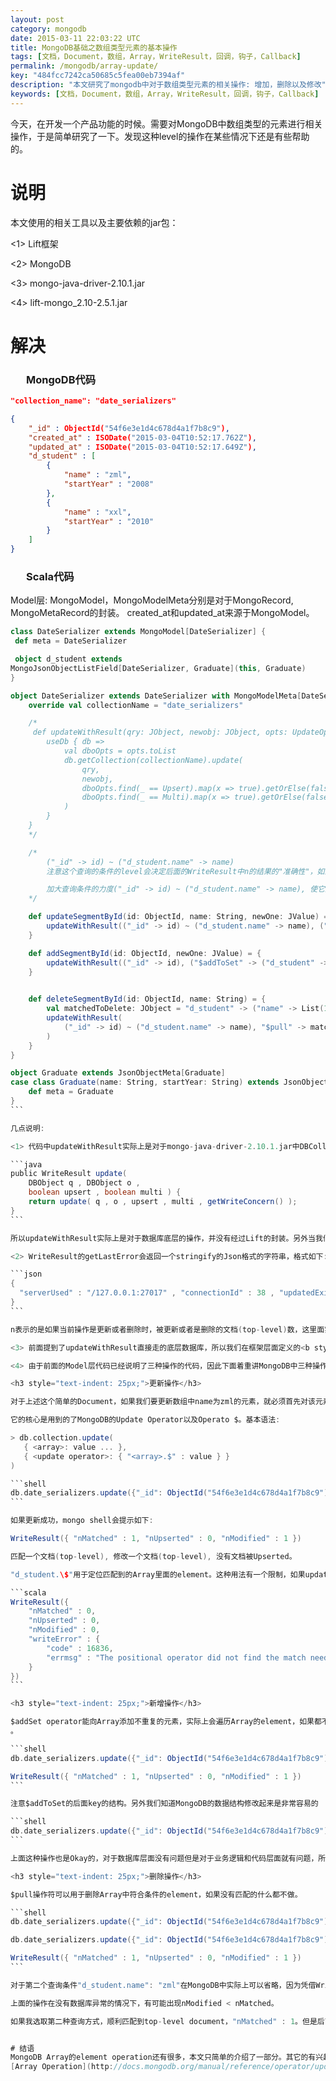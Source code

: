 ```yaml
---
layout: post
category: mongodb
date: 2015-03-11 22:03:22 UTC
title: MongoDB基础之数组类型元素的基本操作
tags: [文档，Document，数组，Array，WriteResult，回调，钩子，Callback]
permalink: /mongodb/array-update/
key: "484fcc7242ca50685c5fea00eb7394af"
description: "本文研究了mongodb中对于数组类型元素的相关操作: 增加，删除以及修改"
keywords: [文档，Document，数组，Array，WriteResult，回调，钩子，Callback]
---
```


今天，在开发一个产品功能的时候。需要对MongoDB中数组类型的元素进行相关操作，于是简单研究了一下。发现这种level的操作在某些情况下还是有些帮助的。

# 说明
本文使用的相关工具以及主要依赖的jar包：

<1> Lift框架

<2> MongoDB

<3> mongo-java-driver-2.10.1.jar

<4> lift-mongo_2.10-2.5.1.jar

# 解决

<h3 style="text-indent: 25px;">MongoDB代码</h3>


```json
"collection_name": "date_serializers"

{
	"_id" : ObjectId("54f6e3e1d4c678d4a1f7b8c9"),
	"created_at" : ISODate("2015-03-04T10:52:17.762Z"),
	"updated_at" : ISODate("2015-03-04T10:52:17.649Z"),
	"d_student" : [
		{
			"name" : "zml",
			"startYear" : "2008"
		},
		{
			"name" : "xxl",
			"startYear" : "2010"
		}
	]
}
```

<h3 style="text-indent: 25px;">Scala代码</h3>

Model层: MongoModel，MongoModelMeta分别是对于MongoRecord, MongoMetaRecord的封装。
created_at和updated_at来源于MongoModel。

````scala
class DateSerializer extends MongoModel[DateSerializer] {
 def meta = DateSerializer

 object d_student extends 
MongoJsonObjectListField[DateSerializer, Graduate](this, Graduate)
}

object DateSerializer extends DateSerializer with MongoModelMeta[DateSerializer] {
	override val collectionName = "date_serializers"

	/*
     def updateWithResult(qry: JObject, newobj: JObject, opts: UpdateOption*) = {
		useDb { db =>
			val dboOpts = opts.toList
			db.getCollection(collectionName).update(
				qry,
				newobj,
				dboOpts.find(_ == Upsert).map(x => true).getOrElse(false),
				dboOpts.find(_ == Multi).map(x => true).getOrElse(false)
			)
	    }
    }
	*/

	/*
		("_id" -> id) ~ ("d_student.name" -> name)
		注意这个查询的条件的level会决定后面的WriteResult中n的结果的"准确性"，如果("_id" -> id)能够匹配到文档，那么n永远是1，updatedExisting永远是true。这样就无法根据n来判断操作是否成功，<b style="color:red">因为我们操作不是top_level文档</b>。

		加大查询条件的力度("_id" -> id) ~ ("d_student.name" -> name), 使它到Array的element级别，这样n加上updatedExisting以及err就能判断是否成功操作了。
	*/

	def updateSegmentById(id: ObjectId, name: String, newOne: JValue) = {
		updateWithResult(("_id" -> id) ~ ("d_student.name" -> name), ("$set" -> ("d_student.$" -> newOne)))
	}

	def addSegmentById(id: ObjectId, newOne: JValue) = {
		updateWithResult(("_id" -> id), ("$addToSet" -> ("d_student" -> newOne)))
	}

	
	def deleteSegmentById(id: ObjectId, name: String) = {
		val matchedToDelete: JObject = "d_student" -> ("name" -> List(1,3))
		updateWithResult(
			("_id" -> id) ~ ("d_student.name" -> name), "$pull" -> matchedToDelete
		)
	}
}

object Graduate extends JsonObjectMeta[Graduate]
case class Graduate(name: String, startYear: String) extends JsonObject[Graduate] {
	def meta = Graduate
}
```

几点说明:

<1> 代码中updateWithResult实际上是对于mongo-java-driver-2.10.1.jar中DBCollection方法的封装。

```java
public WriteResult update( 
    DBObject q , DBObject o , 
    boolean upsert , boolean multi ) {
    return update( q , o , upsert , multi , getWriteConcern() );
}
```

所以updateWithResult实际上是对于数据库底层的操作，并没有经过Lift的封装。另外当我们需要知道<b style="color:red">Update操作的返回值的时候，我们需要使用WriteResult这个类的相关方法</b>。

<2> WriteResult的getLastError会返回一个stringify的Json格式的字符串，格式如下:

```json
{ 
  "serverUsed" : "/127.0.0.1:27017" , "connectionId" : 38 , "updatedExisting" :   true , "n" : 1 , "syncMillis" : 0 , "writtenTo" :  null  , "err" :  null  , "ok" : 1.0 
}
```

n表示的是如果当前操作是更新或者删除时，被更新或者是删除的文档(top-level)数，这里面实际上隐藏了一层意思，n是建立在匹配到文档之上的。然后结合updatedExisting和err我们可以判断，上面的操作是否成功。

<3> 前面提到了updateWithResult直接走的底层数据库，所以我们在框架层面定义的<b style="color:red">callback，俗称钩子(afterSave, afterUpdate...)</b>。所以需要手动去触发框架层面的保存以保证updated_at字段的更新。

<4> 由于前面的Model层代码已经说明了三种操作的代码，因此下面着重讲MongoDB中三种操作的使用，Scala代码层面的调用就不提了。

<h3 style="text-indent: 25px;">更新操作</h3>

对于上述这个简单的Document，如果我们要更新数组中name为zml的元素，就必须首先对该元素在数组中的位置进行<b style="color:red">定位</b>这样我们才能对它进行操作。

它的核心是用到的了MongoDB的Update Operator以及Operato $。基本语法:

> db.collection.update(
   { <array>: value ... },
   { <update operator>: { "<array>.$" : value } }
)

```shell
db.date_serializers.update({"_id": ObjectId("54f6e3e1d4c678d4a1f7b8c9"), "d_student.name": "zml"}, {<b style="color:red">"$set"</b>: {"d_student.$": {"name": "zml_new", "startYear":"2018"}}})
```

如果更新成功，mongo shell会提示如下:

WriteResult({ "nMatched" : 1, "nUpserted" : 0, "nModified" : 1 })

匹配一个文档(top-level), 修改一个文档(top-level), 没有文档被Upserted。

"d_student.\$"用于定位匹配到的Array里面的element。这种用法有一个限制，如果update第一个参数的查询条件没有找到匹配的文档，那么会报$定位错误，如下：

```scala
WriteResult({
	"nMatched" : 0,
	"nUpserted" : 0,
	"nModified" : 0,
	"writeError" : {
		"code" : 16836,
		"errmsg" : "The positional operator did not find the match needed from the query. Unexpanded update: d_student.$"
	}
})
```

<h3 style="text-indent: 25px;">新增操作</h3>

$addSet operator能向Array添加不重复的元素，实际上会遍历Array的element，如果都不相等的话，就插入。否则，什么都不做。所以，这种操作适合<b style="color:red">Array中element不太多且结构不会太复杂的</b>，否则就会有性能问题
。

```shell
db.date_serializers.update({"_id": ObjectId("54f6e3e1d4c678d4a1f7b8c9")}, {"$addToSet": {"d_student": {"name": "tuniu", "startYear":"2020"}}})

WriteResult({ "nMatched" : 1, "nUpserted" : 0, "nModified" : 1 })
```

注意$addToSet的后面key的结构。另外我们知道MongoDB的数据结构修改起来是非常容易的

```shell
db.date_serializers.update({"_id": ObjectId("54f6e3e1d4c678d4a1f7b8c9")}, {"$addToSet": {"d_student": {"name": "tuniu"}}})
```

上面这种操作也是Okay的，对于数据库层面没有问题但是对于业务逻辑和代码层面就有问题，所以在实际开发中我们要确保"d_student"的Json格式的数据满足我们定义的数据结构，如上面的graduate的结构，即序列化和反序列化的时候要保证数据结构的统一。

<h3 style="text-indent: 25px;">删除操作</h3>

$pull操作符可以用于删除Array中符合条件的element，如果没有匹配的什么都不做。

```shell
db.date_serializers.update({"_id": ObjectId("54f6e3e1d4c678d4a1f7b8c9"), "d_student.name": "zml"}, {"$pull": {"d_student": {"name": "xxl"}}})

db.date_serializers.update({"_id": ObjectId("54f6e3e1d4c678d4a1f7b8c9")}, {"$pull": {"d_student": {"name": "xxl"}}})

WriteResult({ "nMatched" : 1, "nUpserted" : 0, "nModified" : 1 })
```

对于第二个查询条件"d_student.name": "zml"在MongoDB中实际上可以省略，因为凭借WriteResult的提示，你可以看出实际操作有没有成功。加上只是为了代码层面能够很好的辨识。

上面的操作在没有数据库异常的情况下，有可能出现nModified < nMatched。

如果我选取第二种查询方式，顺利匹配到top-level document，"nMatched" : 1。但是后面的"name": "value"没有匹配到值，"nModified" : 0。因为找不到要删除的Array的element。


# 结语
MongoDB Array的element operation还有很多，本文只简单的介绍了一部分。其它的有兴趣的可以参阅官方文档，
[Array Operation](http://docs.mongodb.org/manual/reference/operator/update/positional/)













